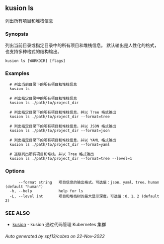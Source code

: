 ## kusion ls

列出所有项目和堆栈信息

### Synopsis

列出当前目录或指定目录中的所有项目和堆栈信息。 默认输出是人性化的格式，也支持多种格式的结构输出。

```
kusion ls [WORKDIR] [flags]
```

### Examples

```
  # 列出当前目录下的所有项目和堆栈信息
  kusion ls
  
  # 列出指定目录中的所有项目和堆栈信息
  kusion ls ./path/to/project_dir
  
  # 列出指定目录下的所有项目和堆栈信息，并以 Tree 格式输出
  kusion ls ./path/to/project_dir --format=tree
  
  # 列出指定目录下的所有项目和堆栈信息，并以 JSON 格式输出
  kusion ls ./path/to/project_dir --format=json
  
  # 列出指定目录下的所有项目和堆栈信息，并以 YAML 格式输出
  kusion ls ./path/to/project_dir --format=yaml
  
  # 逐级列出所有项目和堆栈，并以 Tree 格式输出
  kusion ls ./path/to/project_dir --format=tree --level=1
```

### Options

```
      --format string   项目信息的输出格式。可选值：json、yaml、tree、human (default "human")
  -h, --help            help for ls
  -L, --level int       项目和堆栈树的最大显示深度。可选值：0、1、2 (default 2)
```

### SEE ALSO

* [kusion](kusion.md)	 - kusion 通过代码管理 Kubernetes 集群

###### Auto generated by spf13/cobra on 22-Nov-2022
